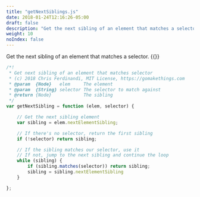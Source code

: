 ```yaml
---
title: "getNextSiblings.js"
date: 2018-01-24T12:16:26-05:00
draft: false
description: "Get the next sibling of an element that matches a selector."
weight: 10
noIndex: false
---
```


Get the next sibling of an element that matches a selector. {{<learn-how url="https://gomakethings.com/finding-the-next-and-previous-sibling-elements-that-match-a-selector-with-vanilla-js/">}}

```js
/*!
 * Get next sibling of an element that matches selector
 * (c) 2018 Chris Ferdinandi, MIT License, https://gomakethings.com
 * @param  {Node}   elem     The element
 * @param  {String} selector The selector to match against
 * @return {Node}            The sibling
 */
var getNextSibling = function (elem, selector) {

	// Get the next sibling element
	var sibling = elem.nextElementSibling;

	// If there's no selector, return the first sibling
	if (!selector) return sibling;

	// If the sibling matches our selector, use it
	// If not, jump to the next sibling and continue the loop
	while (sibling) {
		if (sibling.matches(selector)) return sibling;
		sibling = sibling.nextElementSibling
	}

};
```